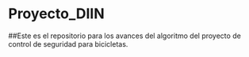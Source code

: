 # Proyecto_DIIN

##Este es el repositorio para los avances del algoritmo del proyecto de control de seguridad para bicicletas.
